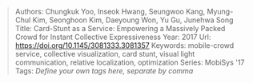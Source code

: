 > Authors: Chungkuk Yoo, Inseok Hwang, Seungwoo Kang, Myung-Chul Kim, Seonghoon Kim, Daeyoung Won, Yu Gu, Junehwa Song
> Title: Card-Stunt as a Service: Empowering a Massively Packed Crowd for Instant Collective Expressiveness
> Year: 2017
> Url: https://doi.org/10.1145/3081333.3081357
> Keywords: mobile-crowd service, collective visualization, card stunt, visual light communication, relative localization, optimization
> Series: MobiSys '17
> Tags: *Define your own tags here, separate by comma*